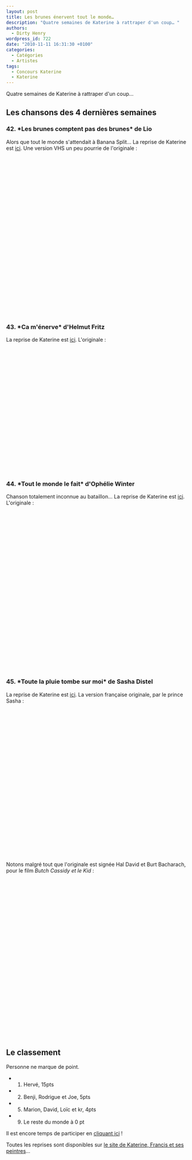 ```yaml
---
layout: post
title: Les brunes énervent tout le monde…
description: "Quatre semaines de Katerine à rattraper d'un coup… "
authors:
  - Dirty Henry
wordpress_id: 722
date: "2010-11-11 16:31:30 +0100"
categories:
  - Catégories
  - Artistes
tags:
  - Concours Katerine
  - Katerine
---
```


Quatre semaines de Katerine à rattraper d'un coup…

<h2>Les chansons des 4 dernières semaines</h2>

<h3>42. *Les brunes comptent pas des brunes* de Lio</h3>

Alors que tout le monde s'attendait à Banana Split… La reprise de Katerine est
[ici](http://www.katerinefrancisetsespeintres.com/brunes.html). Une version VHS
un peu pourrie de l'originale :

<object width="500" height="400"><param name="movie" value="http://www.youtube.com/v/Fdu4jmtzb-8?fs=1&hl=fr_FR"></param><param name="allowFullScreen" value="true"></param><param name="allowscriptaccess" value="always"></param><embed src="http://www.youtube.com/v/Fdu4jmtzb-8?fs=1&hl=fr_FR" type="application/x-shockwave-flash" allowscriptaccess="always" allowfullscreen="true" width="500" height="400"></embed></object>

&nbsp;

<h3>43. *Ca m'énerve* d'Helmut Fritz</h3>

La reprise de Katerine est
[ici](http://www.katerinefrancisetsespeintres.com/enerve.html). L'originale :

<object width="500" height="306"><param name="movie" value="http://www.youtube.com/v/iLv-LEO178c?fs=1&hl=fr_FR"></param><param name="allowFullScreen" value="true"></param><param name="allowscriptaccess" value="always"></param><embed src="http://www.youtube.com/v/iLv-LEO178c?fs=1&hl=fr_FR" type="application/x-shockwave-flash" allowscriptaccess="always" allowfullscreen="true" width="500" height="306"></embed></object>

&nbsp;

<h3>44. *Tout le monde le fait* d'Ophélie Winter</h3>

Chanson totalement inconnue au bataillon… La reprise de Katerine est
[ici](http://www.katerinefrancisetsespeintres.com/monde.html). L'originale :

<object width="500" height="400"><param name="movie" value="http://www.youtube.com/v/cGGp54buqlw?fs=1&hl=fr_FR"></param><param name="allowFullScreen" value="true"></param><param name="allowscriptaccess" value="always"></param><embed src="http://www.youtube.com/v/cGGp54buqlw?fs=1&hl=fr_FR" type="application/x-shockwave-flash" allowscriptaccess="always" allowfullscreen="true" width="500" height="400"></embed></object>

&nbsp;

<h3>45. *Toute la pluie tombe sur moi* de Sasha Distel</h3>

La reprise de Katerine est
[ici](http://www.katerinefrancisetsespeintres.com/pluie.html). La version
française originale, par le prince Sasha :

<object width="500" height="400"><param name="movie" value="http://www.youtube.com/v/p_GZXN6porg?fs=1&hl=fr_FR"></param><param name="allowFullScreen" value="true"></param><param name="allowscriptaccess" value="always"></param><embed src="http://www.youtube.com/v/p_GZXN6porg?fs=1&hl=fr_FR" type="application/x-shockwave-flash" allowscriptaccess="always" allowfullscreen="true" width="500" height="400"></embed></object>

Notons malgré tout que l'originale est signée Hal David et Burt Bacharach, pour
le film _Butch Cassidy et le Kid_ :

<object width="500" height="400"><param name="movie" value="http://www.youtube.com/v/VILWkqlQLWk?fs=1&hl=fr_FR"></param><param name="allowFullScreen" value="true"></param><param name="allowscriptaccess" value="always"></param><embed src="http://www.youtube.com/v/VILWkqlQLWk?fs=1&hl=fr_FR" type="application/x-shockwave-flash" allowscriptaccess="always" allowfullscreen="true" width="500" height="400"></embed></object>

&nbsp;

<h2>Le classement</h2>

Personne ne marque de point.

- 1. Hervé, 15pts
- 2. Benji, Rodrigue et Joe, 5pts
- 5. Marion, David, Loïc et kr, 4pts
- 9. Le reste du monde à 0 pt

Il est encore temps de participer en [cliquant ici](569) !

Toutes les reprises sont disponibles sur
[le site de Katerine, Francis et ses peintres](http://www.katerinefrancisetsespeintres.com/)…

